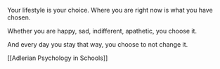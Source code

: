 Your lifestyle is your choice. Where you are right now is what you have chosen. 

Whether you are happy, sad, indifferent, apathetic, you choose it. 

And every day you stay that way, you choose to not change it. 

[[Adlerian Psychology in Schools]]
